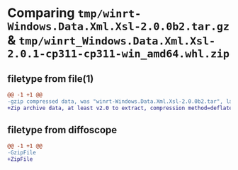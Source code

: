 # Comparing `tmp/winrt-Windows.Data.Xml.Xsl-2.0.0b2.tar.gz` & `tmp/winrt_Windows.Data.Xml.Xsl-2.0.1-cp311-cp311-win_amd64.whl.zip`

## filetype from file(1)

```diff
@@ -1 +1 @@
-gzip compressed data, was "winrt-Windows.Data.Xml.Xsl-2.0.0b2.tar", last modified: Sat Dec  2 18:20:51 2023, max compression
+Zip archive data, at least v2.0 to extract, compression method=deflate
```

## filetype from diffoscope

```diff
@@ -1 +1 @@
-GzipFile
+ZipFile
```

